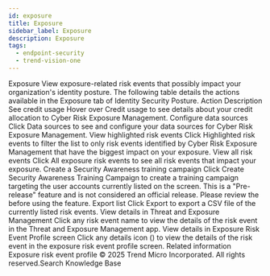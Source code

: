 ```yaml
---
id: exposure
title: Exposure
sidebar_label: Exposure
description: Exposure
tags:
  - endpoint-security
  - trend-vision-one
---
```


 Exposure View exposure-related risk events that possibly impact your organization's identity posture. The following table details the actions available in the Exposure tab of Identity Security Posture. Action Description See credit usage Hover over Credit usage to see details about your credit allocation to Cyber Risk Exposure Management. Configure data sources Click Data sources to see and configure your data sources for Cyber Risk Exposure Management. View highlighted risk events Click Highlighted risk events to filter the list to only risk events identified by Cyber Risk Exposure Management that have the biggest impact on your exposure. View all risk events Click All exposure risk events to see all risk events that impact your exposure. Create a Security Awareness training campaign Click Create Security Awareness Training Campaign to create a training campaign targeting the user accounts currently listed on the screen. This is a "Pre-release" feature and is not considered an official release. Please review the before using the feature. Export list Click Export to export a CSV file of the currently listed risk events. View details in Threat and Exposure Management Click any risk event name to view the details of the risk event in the Threat and Exposure Management app. View details in Exposure Risk Event Profile screen Click any details icon () to view the details of the risk event in the exposure risk event profile screen. Related information Exposure risk event profile © 2025 Trend Micro Incorporated. All rights reserved.Search Knowledge Base